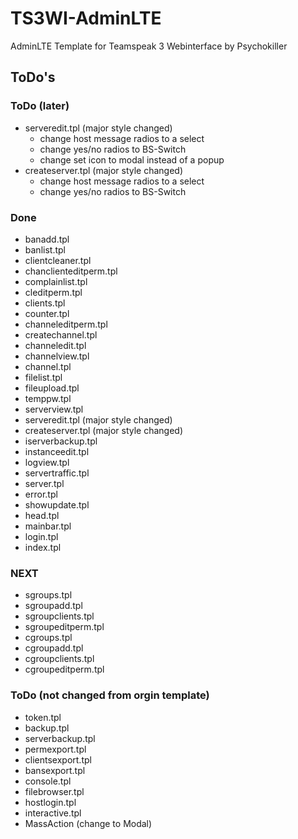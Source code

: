 # TS3WI-AdminLTE
AdminLTE Template for Teamspeak 3 Webinterface by Psychokiller


## ToDo's

### ToDo (later)
 - serveredit.tpl (major style changed)
   - change host message radios to a select
   - change yes/no radios to BS-Switch
   - change set icon to modal instead of a popup
 - createserver.tpl (major style changed)
   - change host message radios to a select
   - change yes/no radios to BS-Switch

### Done
 - banadd.tpl
 - banlist.tpl
 - clientcleaner.tpl
 - chanclienteditperm.tpl
 - complainlist.tpl
 - cleditperm.tpl
 - clients.tpl
 - counter.tpl
 - channeleditperm.tpl
 - createchannel.tpl
 - channeledit.tpl
 - channelview.tpl
 - channel.tpl
 - filelist.tpl
 - fileupload.tpl
 - temppw.tpl
 - serverview.tpl
 - serveredit.tpl (major style changed)
 - createserver.tpl (major style changed)
 - iserverbackup.tpl
 - instanceedit.tpl
 - logview.tpl
 - servertraffic.tpl
 - server.tpl
 - error.tpl
 - showupdate.tpl
 - head.tpl
 - mainbar.tpl
 - login.tpl
 - index.tpl

### NEXT
 - sgroups.tpl
 - sgroupadd.tpl
 - sgroupclients.tpl
 - sgroupeditperm.tpl
 - cgroups.tpl
 - cgroupadd.tpl
 - cgroupclients.tpl
 - cgroupeditperm.tpl

### ToDo (not changed from orgin template)
 - token.tpl
 - backup.tpl
 - serverbackup.tpl
 - permexport.tpl
 - clientsexport.tpl
 - bansexport.tpl
 - console.tpl
 - filebrowser.tpl
 - hostlogin.tpl
 - interactive.tpl
 - MassAction (change to Modal)